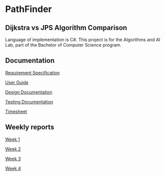 # PathFinder

## Dijkstra vs JPS Algorithm Comparison

Language of implementation is C#. This project is for the Algorithms and AI Lab, part of the Bachelor of Computer Science program.

## Documentation
[Requirement Specification](./Doc/requirement_specification.md)

[User Guide](./Doc/user_quide.md)

[Design Documentation](./Doc/design_documentation.md)

[Testing Documentation](./Doc/testing_documentation.md)

[Timesheet](./Doc/timesheet.md)

## Weekly reports
[Week 1](./Doc/weekly_reports/weekly_report_1.md)

[Week 2](./Doc/weekly_reports/weekly_report_2.md)

[Week 3](./Doc/weekly_reports/weekly_report_3.md)

[Week 4](./Doc/weekly_reports/weekly_report_4.md)

<!--
[Week 5](./Doc/weekly_reports/weekly_report_5.md)

<!--
[Week 6](./Doc/weekly_reports/weekly_report_6.md)
-->